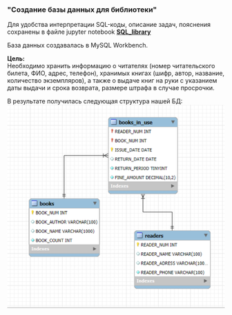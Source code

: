 ### "Создание базы данных для библиотеки"

Для удобства интерпретации SQL-коды, описание задач, пояснения сохранены в файле jupyter notebook **[SQL_library](SQL_library.ipynb)**   

База данных создавалась в MySQL Workbench. 

**Цель:**  
Необходимо хранить информацию о читателях (номер читательского билета, ФИО, адрес, телефон), хранимых книгах (шифр, автор, название, количество экземпляров), а также о выдаче книг на руки с указанием даты выдачи и срока возврата, размере штрафа в случае просрочки.

В результате получилась следующая структура нашей БД:  
![Скриншот](Схема_библиотеки.png)
